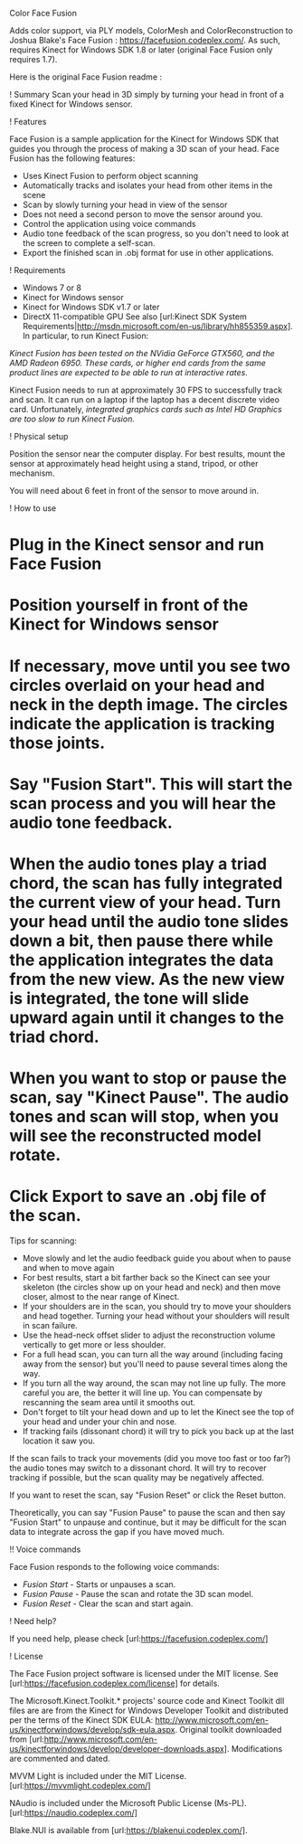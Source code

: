 Color Face Fusion

Adds color support, via PLY models, ColorMesh and ColorReconstruction to Joshua Blake's Face Fusion : https://facefusion.codeplex.com/. As such, requires Kinect for Windows SDK 1.8 or later (original Face Fusion only requires 1.7).

Here is the original Face Fusion readme :

! Summary
Scan your head in 3D simply by turning your head in front of a fixed Kinect for Windows sensor.

! Features

Face Fusion is a sample application for the Kinect for Windows SDK that guides you through the process of making a 3D scan of your head. Face Fusion has the following features:

* Uses Kinect Fusion to perform object scanning 
* Automatically tracks and isolates your head from other items in the scene
* Scan by slowly turning your head in view of the sensor
* Does not need a second person to move the sensor around you. 
* Control the application using voice commands
* Audio tone feedback of the scan progress, so you don't need to look at the screen to complete a self-scan.
* Export the finished scan in .obj format for use in other applications.

! Requirements
* Windows 7 or 8
* Kinect for Windows sensor
* Kinect for Windows SDK v1.7 or later
* DirectX 11-compatible GPU
See also [url:Kinect SDK System Requirements|http://msdn.microsoft.com/en-us/library/hh855359.aspx]. In particular, to run Kinect Fusion:

_Kinect Fusion has been tested on the NVidia GeForce GTX560, and the AMD Radeon 6950. These cards, or higher end cards from the same product lines are expected to be able to run at interactive rates._

Kinect Fusion needs to run at approximately 30 FPS to successfully track and scan. It can run on a laptop if the laptop has a decent discrete video card. Unfortunately, *integrated graphics cards such as Intel HD Graphics are too slow to run Kinect Fusion.* 

! Physical setup

Position the sensor near the computer display. For best results, mount the sensor at approximately head height using a stand, tripod, or other mechanism. 

You will need about 6 feet in front of the sensor to move around in.

! How to use

# Plug in the Kinect sensor and run Face Fusion
# Position yourself in front of the Kinect for Windows sensor
# If necessary, move until you see two circles overlaid on your head and neck in the depth image. The circles indicate the application is tracking those joints.
# Say "Fusion Start". This will start the scan process and you will hear the audio tone feedback.
# When the audio tones play a triad chord, the scan has fully integrated the current view of your head. Turn your head until the audio tone slides down a bit, then pause there while the application integrates the data from the new view. As the new view is integrated, the tone will slide upward again until it changes to the triad chord.
# When you want to stop or pause the scan, say "Kinect Pause". The audio tones and scan will stop, when you will see the reconstructed model rotate.
# Click Export to save an .obj file of the scan. 

Tips for scanning:
* Move slowly and let the audio feedback guide you about when to pause and when to move again
* For best results, start a bit farther back so the Kinect can see your skeleton (the circles show up on your head and neck) and then move closer, almost to the near range of Kinect.
* If your shoulders are in the scan, you should try to move your shoulders and head together. Turning your head without your shoulders will result in scan failure.
* Use the head-neck offset slider to adjust the reconstruction volume vertically to get more or less shoulder. 
* For a full head scan, you can turn all the way around (including facing away from the sensor) but you'll need to pause several times along the way.
* If you turn all the way around, the scan may not line up fully. The more careful you are, the better it will line up. You can compensate by rescanning the seam area until it smooths out.
* Don't forget to tilt your head down and up to let the Kinect see the top of your head and under your chin and nose.
* If tracking fails (dissonant chord) it will try to pick you back up at the last location it saw you.

If the scan fails to track your movements (did you move too fast or too far?) the audio tones may switch to a dissonant chord. It will try to recover tracking if possible, but the scan quality may be negatively affected.

If you want to reset the scan, say "Fusion Reset" or click the Reset button.

Theoretically, you can say "Fusion Pause" to pause the scan and then say "Fusion Start" to unpause and continue, but it may be difficult for the scan data to integrate across the gap if you have moved much. 

!! Voice commands

Face Fusion responds to the following voice commands:

* *Fusion Start* - Starts or unpauses a scan.
* *Fusion Pause* - Pause the scan and rotate the 3D scan model.
* *Fusion Reset* - Clear the scan and start again.

! Need help?

If you need help, please check [url:https://facefusion.codeplex.com/] 

! License

The Face Fusion project software is licensed under the MIT license. See [url:https://facefusion.codeplex.com/license] for details.

The Microsoft.Kinect.Toolkit.* projects' source code and Kinect Toolkit dll files are are from the Kinect for Windows Developer Toolkit and distributed per the terms of the Kinect SDK EULA: http://www.microsoft.com/en-us/kinectforwindows/develop/sdk-eula.aspx. Original toolkit downloaded from [url:http://www.microsoft.com/en-us/kinectforwindows/develop/developer-downloads.aspx]. Modifications are commented and dated.

MVVM Light is included under the MIT License. [url:https://mvvmlight.codeplex.com/]

NAudio is included under the Microsoft Public License (Ms-PL). [url:https://naudio.codeplex.com/]

Blake.NUI is available from [url:https://blakenui.codeplex.com/].